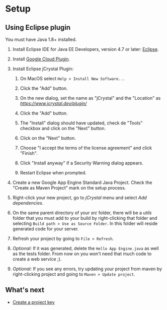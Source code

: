 # Setup

## Using Eclipse plugin
You must have Java 1.8+ installed.

1. Install Eclipse IDE for Java EE Developers, version 4.7 or later: [Eclipse](http://www.eclipse.org/downloads/eclipse-packages/). 
2. Install [Google Cloud Plugin](https://cloud.google.com/eclipse/docs/quickstart).
3. Install Eclipse jCrystal Plugin: 

    1. On MacOS select `Help > Install New Software...`

    2. Click the "Add" button.

    3. On the new dialog, set the name as "jCrystal" and the "Location" as 
 _https://www.jcrystal.dev/plugin/_

    4. Click the "Add" button.

    5. The "Install" dialog should have updated, check de "Tools" checkbox and click on the "Next" button.

    6. Click on the "Next" button.

    7. Choose "I accept the terms of the license agreement" and click "Finish".

    8. Click "Install anyway" if a Security Warning dialog appears.

    9. Restart Eclipse when prompted.

4. Create a new Google App Engine Standard Java Project. Check the "Create as Maven Project" mark on the setup process. 
5. Right-click your new project, go to _jCrystal_ menu and select _Add dependencies_. 
6. On the same parent directory of your _src_ folder, there will be a _utils_ folder that you must add to your build by right-clicking that folder and selecting `Build path > Use as Source Folder`. In this folder will reside generated code for your server.

7. Refresh your project by going to `File > Refresh`.
9. _Optional:_ If it was generated, delete the `Hello App Engine.java` as well as the tests folder. From now on you won't need that much code to create a web service ;). 
8. _Optional:_ If you see any errors, try updating your project from maven by right-clicking project and going to `Maven > Update project`.

## What's next
- [Create a project key](key.md)


